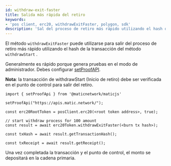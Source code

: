 ```yaml
---
id: withdraw-exit-faster
title: Salida más rápida del retiro
keywords:
- 'pos client, erc20, withdrawExitFaster, polygon, sdk'
description: 'Sal del proceso de retiro más rápido utilizando el hash de las transacciones de withdrawStart.'
---
```


El método `withdrawExitFaster` puede utilizarse para salir del proceso de retiro más rápido utilizando el hash de la transacción del método `withdrawStart` .

Generalmente es rápido porque genera pruebas en el modo de administrador. Debes configurar [setProofAPI](/docs/develop/ethereum-polygon/matic-js/set-proof-api).

**Nota**: la transacción de withdrawStart (Inicio de retiro) debe ser verificada en el punto de control para salir del retiro.

```
import { setProofApi } from '@maticnetwork/maticjs'

setProofApi("https://apis.matic.network/");

const erc20RootToken = posClient.erc20(<root token address>, true);

// start withdraw process for 100 amount
const result = await erc20Token.withdrawExitFaster(<burn tx hash>);

const txHash = await result.getTransactionHash();

const txReceipt = await result.getReceipt();

```

Una vez completada la transacción y el punto de control, el monto se depositará en la cadena primaria.
